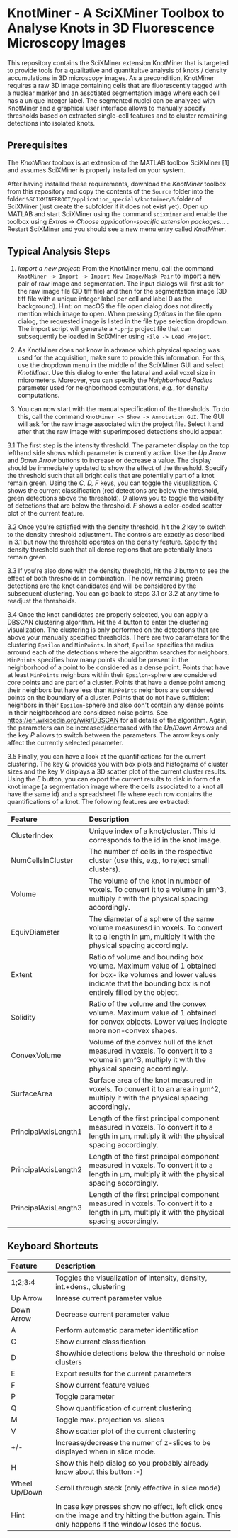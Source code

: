 # KnotMiner - A SciXMiner Toolbox to Analyse Knots in 3D Fluorescence Microscopy Images

This repository contains the SciXMiner extension KnotMiner that is targeted to provide tools for a qualitative and quantitaitve analysis of knots / density accumulations in 3D microscopy images. As a precondition, KnotMiner requires a raw 3D image containing cells that are fluorescently tagged with a nuclear marker and an assotiated segmentation image where each cell has a unique integer label. The segmented nuclei can be analyzed with KnotMiner and a graphical user interface allows to manually specify thresholds based on extracted single-cell features and to cluster remaining detections into isolated knots.

## Prerequisites

The *KnotMiner* toolbox is an extension of the MATLAB toolbox SciXMiner [1] and assumes SciXMiner is properly installed on your system.

After having installed these requirements, download the *KnotMiner* toolbox from this repository and copy the contents of the `Source` folder into the folder `%SCIXMINERROOT/application_specials/knotminer/%` folder of SciXMiner (just create the subfolder if it does not exist yet). Open up MATLAB and start SciXMiner using the command `scixminer` and enable the toolbox using *Extras -> Choose application-specific extension packages...* . Restart SciXMiner and you should see a new menu entry called *KnotMiner*.

## Typical Analysis Steps

1. *Import a new project*: From the KnotMiner menu, call the command `KnotMiner -> Import -> Import New Image/Mask Pair` to import a new pair of raw image and segmentation. The input dialogs will first ask for the raw image file (3D tiff file) and then for the segmentation image (3D tiff file with a unique integer label per cell and label 0 as the background). Hint: on macOS the file open dialog does not directly mention which image to open. When pressing *Options* in the file open dialog, the requested image is listed in the file type selection dropdown. The import script will generate a `*.prjz` project file that can subsequently be loaded in SciXMiner using `File -> Load Project`.

2. As KnotMiner does not know in advance which physical spacing was used for the acquisition, make sure to provide this information. For this, use the dropdown menu in  the middle of the SciXMiner GUI and select *KnotMiner*. Use this dialog to enter the lateral and axial voxel size in micrometers. Moreover, you can specify the *Neighborhood Radius* parameter used for neighborhood computations, *e.g.*, for density computations.

3. You can now start with the manual specification of the thresholds. To do this, call the command `KnotMiner -> Show -> Annotation GUI`. The GUI will ask for the raw image associated with the project file. Select it and after that the raw image with superimposed detections should appear.

3.1 The first step is the intensity threshold. The parameter display on the top lefthand side shows which parameter is currently active. Use the *Up Arrow* and *Down Arrow* buttons to increase or decrease a value. The display should be immediately updated to show the effect of the threshold. Specify the threshold such that all bright cells that are potentially part of a knot remain green. Using the *C, D, F* keys, you can toggle the visualization. *C* shows the current classification (red detections are below the threshold, green detections above the threshold). *D* allows you to toggle the visibility of detections that are below the threshold. *F* shows a color-coded scatter plot of the current feature.

3.2 Once you're satisfied with the density threshold, hit the *2* key to switch to the density threshold adjustment. The controls are exactly as described in 3.1 but now the threshold operates on the density feature. Specify the density threshold such that all dense regions that are potentially knots remain green.

3.3 If you're also done with the density threshold, hit the *3* button to see the effect of both thresholds in combination. The now remaining green detections are the knot candidates and will be considered by the subsequent clustering. You can go back to steps 3.1 or 3.2 at any time to readjust the thresholds.

3.4 Once the knot candidates are properly selected, you can apply a DBSCAN clustering algorithm. Hit the *4* button to enter the clustering visualization. The clustering is only performed on the detections that are above your manually specified thresholds. There are two parameters for the clustering `Epsilon` and `MinPoints`. In short, `Epsilon` specifies the radius arround each of the detections where the algorithm searches for neighbors. `MinPoints` specifies how many points should be present in the neighborhood of a point to be considered as a dense point. Points that have at least `MinPoints` neighbors within their `Epsilon`-sphere are considered core points and are part of a cluster. Points that have a dense point among their neighbors but have less than `MinPoints` neighbors are considered points on the boundary of a cluster. Points that do not have sufficient neighbors in their `Epsilon`-sphere and also don't contain any dense points in their neighborhood are considered noise points. See https://en.wikipedia.org/wiki/DBSCAN for all details of the algorithm. Again, the parameters can be increased/decreased with the *Up/Down Arrows* and the key *P* allows to switch between the parameters. The arrow keys only affect the currently selected parameter.

3.5 Finally, you can have a look at the quantifications for the current clustering. The key *Q* provides you with box plots and histograms of cluster sizes and the key *V* displays a 3D scatter plot of the current cluster results. Using the *E* button, you can export the current results to disk in form of a knot image (a segmentation image where the cells associated to a knot all have the same id) and a spreadsheet file where each row contains the quantifications of a knot. The following features are extracted:

| Feature      |  Description |
|:----------|:-------------|
| ClusterIndex | Unique index of a knot/cluster. This id corresponds to the id in the knot image. |
| NumCellsInCluster |  The number of cells in the respective cluster (use this, e.g., to reject small clusters).|
| Volume | The volume of the knot in number of voxels. To convert it to a volume in µm^3, multiply it with the physical spacing accordingly. |
|EquivDiameter | The diameter of a sphere of the same volume measuresd in voxels. To convert it to a length in µm, multiply it with the physical spacing accordingly. |
| Extent | Ratio of volume and bounding box volume. Maximum value of 1 obtained for box-like volumes and lower values indicate that the bounding box is not entirely filled by the object. |
| Solidity | Ratio of the volume and the convex volume. Maximum value of 1 obtained for convex objects. Lower values indicate more non-convex shapes. |
| ConvexVolume | Volume of the convex hull of the knot measured in voxels. To convert it to a volume in µm^3, multiply it with the physical spacing accordingly. |
| SurfaceArea | Surface area of the knot measured in voxels. To convert it to an area in µm^2, multiply it with the physical spacing accordingly. |
| PrincipalAxisLength1 | Length of the first principal component measured in voxels. To convert it to a length in µm, multiply it with the physical spacing accordingly. |
| PrincipalAxisLength2 | Length of the first principal component measured in voxels. To convert it to a length in µm, multiply it with the physical spacing accordingly. |
| PrincipalAxisLength3 | Length of the first principal component measured in voxels. To convert it to a length in µm, multiply it with the physical spacing accordingly. |



## Keyboard Shortcuts

| Feature      |  Description |
|:----------|:-------------|
| 1;2;3:4 | Toggles the visualization of intensity, density, int.+dens., clustering|
| Up Arrow | Inrease current parameter value|
| Down Arrow | Decrease current parameter value|
| A | Perform automatic parameter identification|
| C | Show current classification|
| D | Show/hide detections below the threshold or noise clusters|
| E | Export results for the current parameters|
| F | Show current feature values|
| P | Toggle parameter|
| Q | Show quantification of current clustering|
| M | Toggle max. projection vs. slices|
| V | Show scatter plot of the current clustering|
| +/- | Increase/decrease the numer of z-slices to be displayed when in slice mode.|
| H | Show this help dialog so you probably already know about this button :-)|
| Wheel Up/Down | Scroll through stack (only effective in slice mode)|
| | |
| Hint | In case key presses show no effect, left click once on the image and try hitting the button again. This only happens if the window loses the focus.|
